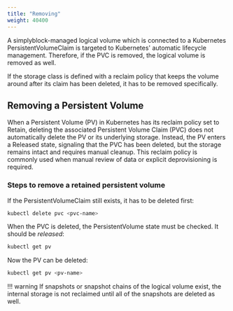 ```yaml
---
title: "Removing"
weight: 40400
---
```


A simplyblock-managed logical volume which is connected to a Kubernetes PersistentVolumeClaim is targeted to Kubernetes'
automatic lifecycle management. Therefore, if the PVC is removed, the logical volume is removed as well.

If the storage class is defined with a reclaim policy that keeps the volume around after its claim has been deleted,
it has to be removed specifically.

## Removing a Persistent Volume

When a Persistent Volume (PV) in Kubernetes has its reclaim policy set to Retain, deleting the associated Persistent
Volume Claim (PVC) does not automatically delete the PV or its underlying storage. Instead, the PV enters a Released
state, signaling that the PVC has been deleted, but the storage remains intact and requires manual cleanup. This reclaim
policy is commonly used when manual review of data or explicit deprovisioning is required.

### Steps to remove a retained persistent volume

If the PersistentVolumeClaim still exists, it has to be deleted first:

```bash title="Removing a PersistentVolumeClaim"
kubectl delete pvc <pvc-name>
```

When the PVC is deleted, the PersistentVolume state must be checked. It should be _released_:

```bash title="Check PersistentVolume status"
kubectl get pv
```

Now the PV can be deleted:

```bash title="Delete a PersistentVolume"
kubectl get pv <pv-name>
```

!!! warning
    If snapshots or snapshot chains of the logical volume exist, the internal storage is not reclaimed until all of the
    snapshots are deleted as well.
